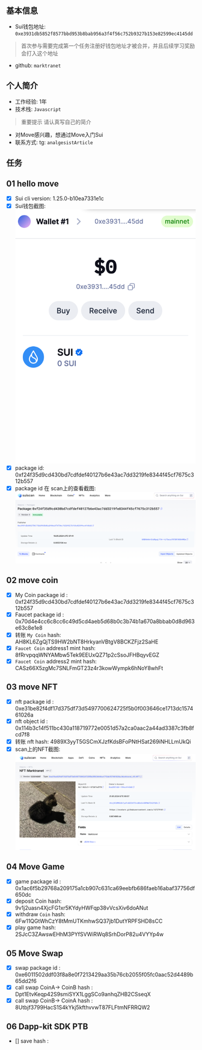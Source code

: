 ## 基本信息
- Sui钱包地址: `0xe3931db5852f8577bbd953b8bab956a3f4f56c752b9327b153e82599ec4145dd`
> 首次参与需要完成第一个任务注册好钱包地址才被合并，并且后续学习奖励会打入这个地址
- github: `marktranet`

## 个人简介
- 工作经验: 1年
- 技术栈: `Javascript`
> 重要提示 请认真写自己的简介
- 对Move感兴趣，想通过Move入门Sui
- 联系方式: tg: `analgesistArticle` 

## 任务

##   01 hello move  
- [x] Sui cli version: 1.25.0-b10ea7331e1c
- [x] Sui钱包截图: ![Sui钱包截图](./images/wall.png)
- [x] package id:  0xf24f35d9cd430bd7cdfdef40127b6e43ac7dd3219fe8344f45cf7675c312b557
- [x] package id 在 scan上的查看截图:![Scan截图](./images/hello.png)

##   02 move coin
- [x] My Coin package id :  0xf24f35d9cd430bd7cdfdef40127b6e43ac7dd3219fe8344f45cf7675c312b557  
- [x] Faucet package id :  0x70d4e4cc6c8cc6c49d5cd4aeb5d68b0c3b74b1a670a8bbab0d8d963e63c8e1e8    
- [x] 转账 `My Coin` hash: AH8KL6ZgQjTS9HW2bNT8HrkyanVBtgV8BCKZFjz2SaHE
- [x] `Faucet Coin` address1 mint hash:  8fRrvpqqWNYAMbw5Tek9EEUxQZ71p2cSsoJFHBqyvEGZ
- [x] `Faucet Coin` address2 mint hash: CASz66X5zgMc7SNLFmGT23z4r3kowWympk6hNoY8whFt

##   03 move NFT
- [x] nft package id : 0xe31be82f4df17d375df73d5497700624725f5b0f003646ce1713dc157461026a 
- [x] nft object id :  0x114b3c14f511bc430a118719772e0051d57a2ca0aac2a44ad3387c3fb8fcd7f8 
- [x] 转账 nft  hash:  4989X3yyT5GSCmXJzfKdsBFoPNtHSat269iNHLLmUkQi           
- [x] scan上的NFT截图:![Scan截图](./images/nft.png)

##   04 Move Game
- [x] game package id : 0x1ac6f5b29768a209175a1cb907c631ca69eebfb686faeb16abaf37756df650dc
- [x] deposit Coin hash:  9v1j2uasn4XjcFG1xr5KYdyHWFqp38vVcsXiv6doANut
- [x] withdraw `Coin` hash: 6Fw11QGtWhCzY8tMmUTKmhwSQ37jb1DutYRPFSHD8sCC
- [x] play game hash:  2SJcC3ZAwswEHhM3PYfSVWiRWq8SrhDorP82u4VYYp4w

##   05 Move Swap
- [x] swap package id : 0xe6011502ddf03f8a8e0f7213429aa35b76cb2055f05fc0aac52d4489b65dd2f6 
- [x] call swap CoinA-> CoinB  hash :  Dpt1EtvKeqp42S9smiSYX1LggSCo9anhqZHB2CSseqX
- [x] call swap CoinB-> CoinA  hash :  8Utbjf3799HacS1S4kYkj5kfthvvwT87FLFtmNFRRQW2

##   06 Dapp-kit SDK PTB
- [] save hash :
